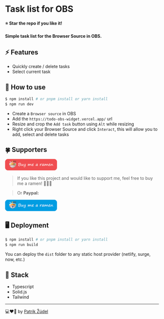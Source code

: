# Task list for OBS
#### ⭐️ Star the repo if you like it!
#### Simple task list for the Browser Source in OBS.

## ⚡ Features
- Quickly create / delete tasks
- Select current task

## 📖 How to use

```bash
$ npm install # or pnpm install or yarn install
$ npm run dev
```
- Create a `Browser source` in OBS
- Add the `https://todo-obs-widget.vercel.app/` url
- Resize and crop the `Add task` button using `Alt` while resizing
- Right click your Browser Source and click `Interact`, this will allow you to add, select and delete tasks

## 🍀 Supporters

**[!["Buy Me A Ramen"](https://raw.githubusercontent.com/patrikzudel/patrikzudel/main/ramen.png)](https://www.buymeacoffee.com/patrikzero)**

> If you like this project and would like to support me, feel free to buy me a ramen! 🍜🍜🍜

> Or **Paypal:**

**[!["Buy Me A Ramen"](https://raw.githubusercontent.com/patrikzudel/patrikzudel/main/ramenpaypal.png)](https://ko-fi.com/patrikzudel)**

## 🖥️ Deployment

```bash
$ npm install # or pnpm install or yarn install
$ npm run build
```
You can deploy the `dist` folder to any static host provider (netlify, surge, now, etc.)

## 📃 Stack
- Typescript
- Solid.js
- Tailwind

---

💻❤🍲 by [Patrik Žúdel](https://twitter.com/PatrikZero)